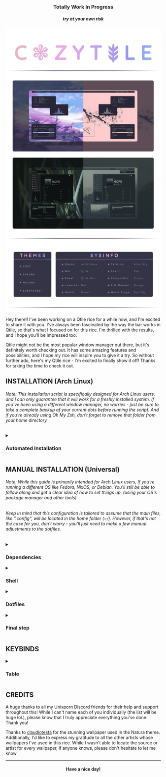 <div align="center">

### Totally Work In Progress
##### try at your own risk
</div>

<a href='#'><img align="center" src="./Assets/preview.png" alt="Cozytile"></a>


<div align="left">

Hey there!! I've been working on a Qtile rice for a while now, and I'm excited to share it with you. I've always been fascinated by the way the bar works in Qtile, so that's what I focused on for this rice. I'm thrilled with the results, and I hope you'll be impressed too.

  Qtile might not be the most popular window manager out there, but it's definitely worth checking out. It has some amazing features and possibilities, and I hope my rice will inspire you to give it a try. So without further ado, here's my Qtile rice - I'm excited to finally show it off! Thanks for taking the time to check it out.

</div>

<div align="left">

## INSTALLATION  (Arch Linux)
</div>

###### Note: This installation script is specifically designed for Arch Linux users, and I can only guarantee that it will work for a freshly installed system. If you've been using a different window manager, no worries - just be sure to take a complete backup of your current dots before running the script. And if you're already using Oh My Zsh, don't forget to remove that folder from your home directory

<details>
<summary><h3>Automated Installation </h3></summary>

- Clone the repo and cd into the cloned folder.
```sh
git clone https://github.com/Darkkal44/Cozytile 
cd Cozytile
```
###### Now that you're in the cloned folder, it's time to run the script

- Make the script executable
```sh
chmod +x install.sh
```

- Run the script

```sh 
./install.sh
```

###### Once the script finishes its work and launches SDDM, it's time to choose Qtile from the WM selector and dive right into the Amazing world of Qtile!
</details>

<div align="left">

## MANUAL INSTALLATION (Universal)
</div>

###### Note: While this guide is primarily intended for Arch Linux users, If you're running a different OS like Fedora, NixOS, or Debian. You'll still be able to follow along and get a clear idea of how to set things up. (using your OS's package manager and other tools)
######          Keep in mind that this configuration is tailored to assume that the main files, like ".config", will be located in the home folder (~/). However, if that's not the case for you, don't worry - you'll just need to make a few manual adjustments to the dotfiles.

<details>
<summary><h3>Dependencies</h3></summary>

###### To get started, let's make sure we have all the necessary prerequisites. In this case, I'm using Paru as the AUR helper, but keep in mind that your system may require a different approach. 

- Installation using paru

```sh 
paru -Syu base-devel qtile python-psutil pywal-git feh picom-jonaburg-fix dunst zsh starship playerctl brightnessctl alacritty pfetch thunar rofi ranger cava pulseaudio alsa-utils neovim vim git sddm --noconfirm --needed

```
- Fonts required for the bar and other utils

 ➺ Any nerd font

 ➺ [JetBrains Mono](https://www.jetbrains.com/lp/mono/)

###### Download the zip files for these fonts, extract them and put them into ``.local/share/fonts/`` or ``/usr/share/fonts/``

</details>


<details>
<summary><h3>Shell</h3></summary>

##### Next step is to install and setup the shell. 

- Change the default shell to Zsh
```sh 
chsh -s $(which zsh)
```

- Setting up Oh-my-zsh & plugins
```sh 
sh -c "$(curl -fsSL https://raw.githubusercontent.com/ohmyzsh/ohmyzsh/master/tools/install.sh)" "" --unattended 
git clone https://github.com/zsh-users/zsh-autosuggestions ${ZSH_CUSTOM:-~/.oh-my-zsh/custom}/plugins/zsh-autosuggestions
git clone https://github.com/zsh-users/zsh-syntax-highlighting.git ${ZSH_CUSTOM:-~/.oh-my-zsh/custom}/plugins/zsh-syntax-highlighting
```

</details>

<details>
<summary><h3>Dotfiles</h3></summary>

###### With all the necessary prerequisites now installed, the next step is to replicate my setup by copying the dotfiles

- Clone the repo and cd into the cloned folder.
```sh
git clone https://github.com/Darkkal44/Cozytile 
cd Cozytile
```

###### Now that you're in the cloned folder, it's time to copy those files over to your home directory.

- Copy the files using cp
```sh
cp -R ./. ~/
```

</details>

<details>
<summary><h3>Final step</h3></summary>

###### Now that you're done with copying the dotfiles, it's time to hop into Qtile. This requires installing a display manager like sddm. Here are the steps to install sddm:

- Install it using paru
```sh
paru -Sy sddm
```

- Enable and start sddm

```sh
sudo systemctl enable sddm && sudo systemctl start sddm
```
###### Now that you're in the login screen of sddm, just select Qtile from wm selector, then login with your root password! viola ✨ 

- Enjoy!

##### Congratulations! You have successfully replicated my setup! Feel free to experiment with the configurations and enjoy!!!

</details>


<div align= "left">

## KEYBINDS

</div>

<details>
<summary><h3>Table</h3></summary>

| Key                                                                                                                                                         | Bind                                              |
|:------------------------------------------------------------------------------------------------------------------------------------------------------------|:--------------------------------------------------|
|                                                                                                                                                             |                                                   |
| Qtile Defaults                                                                                                                                              |                                                   |
|                                                                                                                                                             |                                                   |
| <kbd>super</kbd> + <kbd>h</kbd>                                                                                                                             | Move focus to left                                |
| <kbd>super</kbd> + <kbd>l</kbd>                                                                                                                             | Move focus to right                               |
| <kbd>super</kbd> + <kbd>j</kbd>                                                                                                                             | Move focus to down                                |
| <kbd>super</kbd> + <kbd>k</kbd>                                                                                                                             | Move focus to up                                  |
| <kbd>super</kbd> + <kbd>space</kbd>                                                                                                                         | Move window focus to other window                 |
| <kbd>super</kbd> + <kbd>control</kbd> + <kbd>h</kbd>                                                                                                        | Move window to the left                           |
| <kbd>super</kbd> + <kbd>control</kbd> + <kbd>l</kbd>                                                                                                        | Move window to the right                          |   
| <kbd>super</kbd> + <kbd>control</kbd> + <kbd>j</kbd>                                                                                                        | Move window to the down                           |
| <kbd>super</kbd> + <kbd>control</kbd> + <kbd>k</kbd>                                                                                                        | Move window to the up                             |
| <kbd>super</kbd> + <kbd>shift</kbd> + <kbd>h</kbd>                                                                                                          | Grow windows to the left                          |
| <kbd>super</kbd> + <kbd>shift</kbd> + <kbd>l</kbd>                                                                                                          | Grow windows to the right                         |
| <kbd>super</kbd> + <kbd>shift</kbd> + <kbd>j</kbd>                                                                                                          | Grow windows to the down                          |
| <kbd>super</kbd> + <kbd>shift</kbd> + <kbd>k</kbd>                                                                                                          | Grow windows to the up                            |
| <kbd>super</kbd> + <kbd>n</kbd>                                                                                                                             | Reset all window sizes                            |
| <kbd>super</kbd> + <kbd>f</kbd>                                                                                                                             | Toggle fullscreen                                 |
| <kbd>super</kbd> + <kbd>shift</kbd> + <kbd>Return</kbd>                                                                                                     | Toggle between split and unsplit sides of stack   |
| <kbd>super</kbd> + <kbd>Tab</kbd>                                                                                                                           | Toggle between layouts                            |
| <kbd>super</kbd> + <kbd>Control</kbd> + <kbd>r</kbd>                                                                                                        | Restart Qtile                                     |
| <kbd>super</kbd> + <kbd>Control</kbd> + <kbd>q</kbd>                                                                                                        | Shutdown Qtile                                    |
|                                                                                                                                                             |                                                   |
| Custom                                                                                                                                                      |                                                   |
|                                                                                                                                                             |                                                   |
| <kbd>super</kbd> + <kbd>Return</kbd>                                                                                                                        | Launch Terminal                                   |
| <kbd>super</kbd> + <kbd>c</kbd>                                                                                                                             | Close/Kill focused window                         |
| <kbd>super</kbd> + <kbd>r</kbd>                                                                                                                             | App launcher/ Rofi Drun                           |
| <kbd>super</kbd> + <kbd>p</kbd>                                                                                                                             | Rofi Powermenu                                    |
| <kbd>super</kbd> + <kbd>t</kbd>                                                                                                                             | **Rofi Theme_switcher**                             |
| <kbd>super</kbd> + <kbd>e</kbd>                                                                                                                             | Thunar File manager                               |
| <kbd>super</kbd> + <kbd>s</kbd>                                                                                                                             | Flameshot (Screenshot)                            |
| <kbd>super</kbd> + <kbd>h</kbd>                                                                                                                             | Roficlip                                          |





</details>


<div align="left">

## CREDITS

A huge thanks to all my Unixporn Discord friends for their help and support throughout this! While I can't name each of you individually (the list will be huge lol.), please know that I truly appreciate everything you've done. Thank you!
 
Thanks to [claudiotesta](https://unsplash.com/@claudiotesta) for the stunning wallpaper used in the Natura theme. Additionally, I'd like to express my gratitude to all the other artists whose wallpapers I've used in this rice. While I wasn't able to locate the source or artist for every wallpaper, if anyone knows, please don't hesitate to let me know


</div>

---

<div align="center">

#### Have a nice day!

</div>

